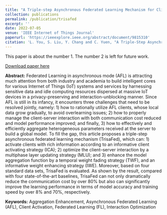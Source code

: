 ```yaml
---
title: "A Triple-step Asynchronous Federated Learning Mechanism for Client Activation, Interaction Optimization, and Aggregation Enhancement"
collection: publications
permalink: /publication/trisafed
excerpt: ''
date: 2022-07-05
venue: 'IEEE Internet of Things Journal'
paperurl: 'https://ieeexplore.ieee.org/abstract/document/9815310'
citation: 'L. You, S. Liu, Y. Chang and C. Yuen, "A Triple-Step Asynchronous Federated Learning Mechanism for Client Activation, Interaction Optimization, and Aggregation Enhancement," IEEE Internet of Things Journal, vol. 9, no. 23, pp. 24199-24211, Dec, 2022, doi: 10.1109/JIOT.2022.3188556.'
---
```

This paper is about the number 1. The number 2 is left for future work.

[Download paper here](http://nobody910.github.io/files/TrisaFed.pdf)

**Abstract:** Federated Learning in asynchronous mode (AFL) is attracting much attention from both industry and academia to build intelligent cores for various Internet of Things (IoT) systems and services by harnessing sensitive data and idle computing resources dispersed at massive IoT devices in a privacy-preserving and interaction-unblocking manner. Since AFL is still in its infancy, it encounters three challenges that need to be resolved jointly, namely: 1) how to rationally utilize AFL clients, whose local data grow gradually, to avoid overlearning issues; 2) how to properly manage the client-server interaction with both communication cost reduced and model performance improved; and finally, 3) how to effectively and efficiently aggregate heterogeneous parameters received at the server to build a global model. To fill the gap, this article proposes a triple-step asynchronous federated learning mechanism (TrisaFed), which can: 1) activate clients with rich information according to an informative client activating strategy (ICA); 2) optimize the client–server interaction by a multiphase layer updating strategy (MLU); and 3) enhance the model aggregation function by a temporal weight fading strategy (TWF), and an informative weight enhancing strategy (IWE). Moreover, based on four standard data sets, TrisaFed is evaluated. As shown by the result, compared with four state-of-the-art baselines, TrisaFed can not only dramatically reduce the communication cost by over 80% but also can significantly improve the learning performance in terms of model accuracy and training speed by over 8% and 70%, respectively.

**Keywords:** Aggregation Enhancement, Asynchronous Federated Learning (AFL), Client Activation, Federated Learning (FL), Interaction Optimization